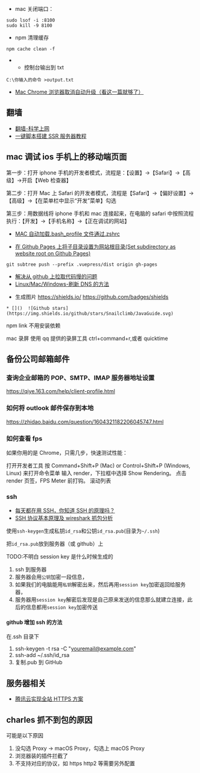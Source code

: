 - mac 关闭端口：

```
sudo lsof -i :8100
sudo kill -9 8100
```

- npm 清理缓存

```
npm cache clean -f
```

- - 控制台输出到 txt

```
C:\你输入的命令 >output.txt
```

- [Mac Chrome 浏览器取消自动升级（看这一篇就够了）](https://blog.csdn.net/chenyufeng1991/article/details/78568919)

## 翻墙

- [翻墙-科学上网 ](https://github.com/bannedbook/fanqiang)
- [一键脚本搭建 SSR 服务器教程 ](https://github.com/xiaoming2028/FreeNetwork/wiki)

## mac 调试 ios 手机上的移动端页面

第一步：打开 iphone 手机的开发者模式，流程是：【设置】->【Safari】->【高级】->开启【Web 检查器】

第二步：打开 Mac 上 Safari 的开发者模式，流程是【Safari】->【偏好设置】->【高级】->【在菜单栏中显示“开发”菜单】勾选

第三步：用数据线将 iphone 手机和 mac 连接起来，在电脑的 safari 中按照流程执行：【开发】->【手机名称】->【正在调试的网站】

- [MAC 自动加载.bash_profile 文件通过.zshrc](https://blog.csdn.net/YaphetZhao/article/details/88027831)

- [在 Github Pages 上将子目录设置为网站根目录(Set subdirectory as website root on Github Pages)](http://www.it1352.com/798173.html)

```
git subtree push --prefix .vuepress/dist origin gh-pages
```

- [解决从 github 上拉取代码慢的问题](https://blog.csdn.net/yyou33459/article/details/84947819)
- [Linux/Mac/Windows-刷新 DNS 的方法](https://baijiahao.baidu.com/s?id=1616353495084098905&wfr=spider&for=pc)

* 生成图片 https://shields.io/ https://github.com/badges/shields

```
* []()  ![Github stars](https://img.shields.io/github/stars/Snailclimb/JavaGuide.svg)
```

npm link 不用安装依赖

mac 录屏 使用 qq 提供的录屏工具 ctrl+command+r,或者 quicktime

## 备份公司邮箱邮件

### 查询企业邮箱的 POP、SMTP、IMAP 服务器地址设置

https://qiye.163.com/help/client-profile.html

### 如何将 outlook 邮件保存到本地

https://zhidao.baidu.com/question/1604321182206045747.html

### 如何查看 fps

如果你用的是 Chrome，只需几步，快速测试性能：

打开开发者工具
按 Command+Shift+P (Mac) or Control+Shift+P (Windows, Linux) 来打开命令菜单
输入 render，下拉框中选择 Show Rendering。
点击 render 页签，FPS Meter 前打钩。
滚动列表

### ssh

- [每天都在用 SSH，你知道 SSH 的原理吗？](https://juejin.im/post/5e4e30dfe51d4527107c8835)
- [SSH 协议基本原理及 wireshark 抓包分析](https://juejin.im/post/5baaf517e51d453df0442dce)

使用`ssh-keygen`生成私钥`id_rsa`和公钥`id_rsa.pub`(目录为`~/.ssh`)

把`id_rsa.pub`放到服务器（或 github）上

TODO:不明白 session key 是什么时候生成的

1. ssh 到服务器
2. 服务器会用`公钥`加密一段信息，
3. 如果我们的电脑能用`私钥`解密出来，然后再用`session key`加密返回给服务器，
4. 服务器用`session key`解密后发现是自己原来发送的信息那么就建立连接，此后的信息都用`session key`加密传送

#### github 增加 ssh 的方法

在.ssh 目录下

1. ssh-keygen -t rsa -C "youremail@example.com"
2. ssh-add ~/.ssh/id_rsa
3. 复制.pub 到 GitHub

## 服务器相关

- [腾讯云实现全站 HTTPS 方案](https://cloud.tencent.com/document/product/400/6813)

## charles 抓不到包的原因

可能是以下原因

1. 没勾选 Proxy -> macOS Proxy，勾选上 macOS Proxy
2. 浏览器装的插件拦截了
3. 不支持对应的协议，如 https http2 等需要另外配置

